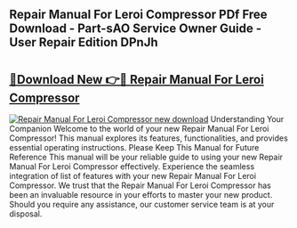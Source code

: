 ## Repair Manual For Leroi Compressor PDf Free Download - Part-sAO Service Owner Guide - User Repair Edition DPnJh

# <h2><a href="http://bc76977.oget.top/?id=Repair+Manual+For+Leroi+Compressor">🔗Download New 👉🔴 Repair Manual For Leroi Compressor</a></h2>

[![Repair Manual For Leroi Compressor new download](https://i.imgur.com/5g1atiW.png)](http://bc76977.oget.top/?id=Repair+Manual+For+Leroi+Compressor)
Understanding Your Companion Welcome to the world of your new Repair Manual For Leroi Compressor! This manual explores its features, functionalities, and provides essential operating instructions. Please Keep This Manual for Future Reference This manual will be your reliable guide to using your new Repair Manual For Leroi Compressor effectively. Experience the seamless integration of list of features with your new Repair Manual For Leroi Compressor. We trust that the Repair Manual For Leroi Compressor has been an invaluable resource in your efforts to master your new product. Should you require any assistance, our customer service team is at your disposal.
